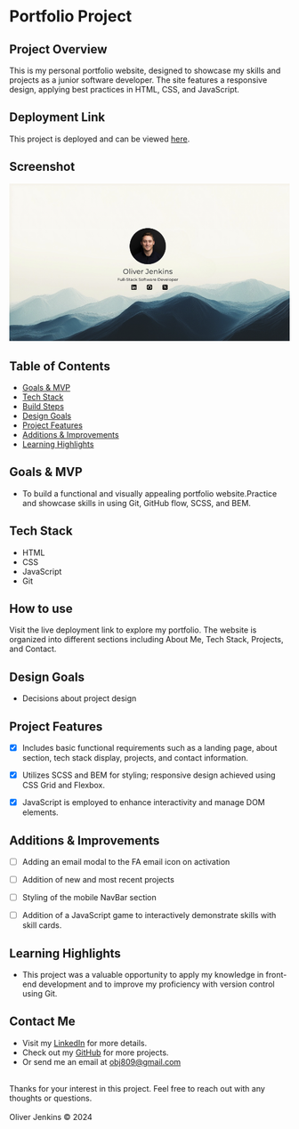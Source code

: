 # Portfolio Project

## Project Overview
This is my personal portfolio website, designed to showcase my skills and projects as a junior software developer. The site features a responsive design, applying best practices in HTML, CSS, and JavaScript.

## Deployment Link
This project is deployed and can be viewed [here](https://cyberforge1.github.io/portfolio-project/).

## Screenshot
![Portfolio Screenshot](project-screenshots/project-screenshot.png)


## Table of Contents
- [Goals & MVP](#goals--MVP)
- [Tech Stack](#tech-stack)
- [Build Steps](#build-steps)
- [Design Goals](#design-goals)
- [Project Features](#project-features)
- [Additions & Improvements](#additions--improvements)
- [Learning Highlights](#learning-highlights)


## Goals & MVP
- To build a functional and visually appealing portfolio website.Practice and showcase skills in using Git, GitHub flow, SCSS, and BEM.


## Tech Stack
- HTML
- CSS
- JavaScript
- Git


## How to use
Visit the live deployment link to explore my portfolio. The website is organized into different sections including About Me, Tech Stack, Projects, and Contact.


## Design Goals
- Decisions about project design


## Project Features
- [x] Includes basic functional requirements such as a landing page, about section, tech stack display, projects, and contact information.
- [x] Utilizes SCSS and BEM for styling; responsive design achieved using CSS Grid and Flexbox.
- [x] JavaScript is employed to enhance interactivity and manage DOM elements.


## Additions & Improvements
- [ ] Adding an email modal to the FA email icon on activation
- [ ] Addition of new and most recent projects 
- [ ] Styling of the mobile NavBar section
- [ ] Addition of a JavaScript game to interactively demonstrate skills with skill cards.


## Learning Highlights
- This project was a valuable opportunity to apply my knowledge in front-end development and to improve my proficiency with version control using Git.


## Contact Me
- Visit my [LinkedIn](https://www.linkedin.com/in/obj809/) for more details.
- Check out my [GitHub](https://github.com/cyberforge1) for more projects.
- Or send me an email at obj809@gmail.com
<br />
Thanks for your interest in this project. Feel free to reach out with any thoughts or questions.
<br />
<br />
Oliver Jenkins © 2024


